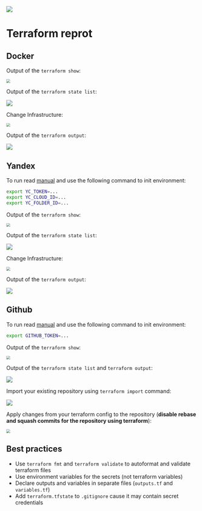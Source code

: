 ![](https://github.com/markovvn1/devops-labs/actions/workflows/terraform.yml/badge.svg?branch=lab11)


# Terraform reprot

## Docker

Output of the `terraform show`:

<img src=".github/docker_1.png" style="zoom:60%;" />

Output of the `terraform state list`:

![](.github/docker_2.png)

Change Infrastructure:

<img src=".github/docker_3.png" style="zoom:60%;" />

Output of the `terraform output`:

![](.github/docker_4.png)

## Yandex

To run read [manual](https://registry.terraform.io/providers/yandex-cloud/yandex/latest/docs) and use the following command to init environment:

```bash
export YC_TOKEN=...
export YC_CLOUD_ID=...
export YC_FOLDER_ID=...
```

Output of the `terraform show`:

<img src=".github/yandex_1.png" style="zoom:60%;" />

Output of the `terraform state list`:

![](.github/yandex_2.png)

Change Infrastructure:

<img src=".github/yandex_3.png" style="zoom:60%;" />

Output of the `terraform output`:

![](.github/yandex_4.png)

## Github

To run read [manual](https://docs.github.com/en/enterprise-server@3.4/authentication/keeping-your-account-and-data-secure/creating-a-personal-access-token) and use the following command to init environment:

```bash
export GITHUB_TOKEN=...
```

Output of the `terraform show`:

<img src=".github/github_1.png" style="zoom:60%;" />

Output of the `terraform state list` and `terraform output`:

![](.github/github_2.png)

Import your existing repository using `terraform import` command:

![](.github/github_3.png)

Apply changes from your terraform config to the repository (**disable rebase and squash commits for the repository using terraform**):

<img src=".github/github_4.png" style="zoom:60%;" />

## Best practices

* Use `terraform fmt` and `terraform validate` to autoformat and validate terraform files
* Use environment variables for the secrets (not terraform variables)
* Declare outputs and variables in separate files (`outputs.tf` and `variables.tf`)
* Add `terraform.tfstate` to `.gitignore` cause it may contain secret credentials